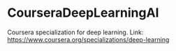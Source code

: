 # CourseraDeepLearningAI
Coursera specialization for deep learning.
Link: https://www.coursera.org/specializations/deep-learning
